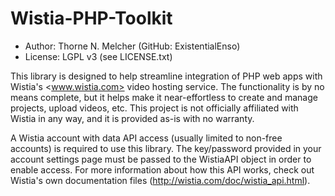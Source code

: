 Wistia-PHP-Toolkit
==================
* Author: Thorne N. Melcher (GitHub: ExistentialEnso)
* License: LGPL v3 (see LICENSE.txt)

This library is designed to help streamline integration of PHP web apps with Wistia's <www.wistia.com> video hosting service. The functionality is by 
no means complete, but it helps make it near-effortless to create and manage projects, upload videos, etc. This project is not officially affiliated with
Wistia in any way, and it is provided as-is with no warranty.

A Wistia account with data API access (usually limited to non-free accounts) is required to use this library. The key/password provided in your account settings 
page must be passed to the WistiaAPI object in order to enable access. For more information about how this API works, check out Wistia's own documentation files 
(http://wistia.com/doc/wistia_api.html).